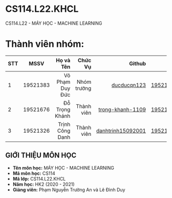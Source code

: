 # CS114.L22.KHCL
CS114.L22 - MÁY HỌC - MACHINE LEARNING
# Thành viên nhóm:
| STT    | MSSV          | Họ và Tên              |Chức Vụ    | Github                                                  | Email                   |
| ------ |:-------------:| ----------------------:|----------:|--------------------------------------------------------:|-------------------------:
| 1      | 19521383      | Võ Phạm Duy Đức        |Nhóm trưởng|[ducducqn123](https://github.com/ducducqn123)            |19521383@gm.uit.edu.vn   |
| 2      | 19521676      | Đỗ Trọng Khánh         |Thành viên |[trong-khanh-1109](https://github.com/trong-khanh-1109)  |19521676@gm.uit.edu.vn   |
| 3      | 19521326      | Trịnh Công Danh        |Thành viên |[danhtrinh15092001](https://github.com/danhtrinh15092001)|19521326@gm.uit.edu.vn   |
## GIỚI THIỆU MÔN HỌC
* **Tên môn học:** MÁY HỌC - MACHINE LEARNING
* **Mã môn học:** CS114
* **Mã lớp:** CS114.L22.KHCL
* **Năm học:** HK2 (2020 - 2021)
* **Giảng viên:** Phạm Nguyễn Trường An và Lê Đình Duy
